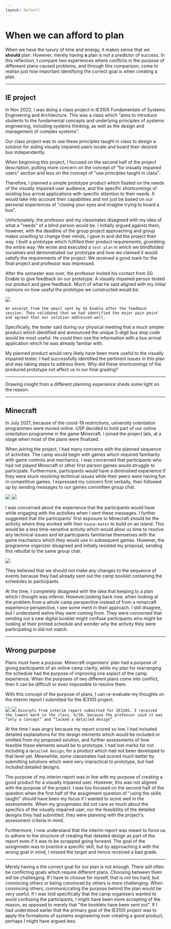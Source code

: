 ```yaml
---
layout: default
---
```


# When we can afford to plan

When we have the luxury of time and energy, it makes sense that we __should__ plan. However, merely having __a__ plan is not a predictor of success. In this reflection, I compare two experiences where conflicts in the purpose of differeent plans caused problems, and through this comparison, come to realise just how important identifying the correct goal is when creating a plan.
<!-- seems obv when saying, but more difficult in reality -->

---

## IE project

In Nov 2022, I was doing a class project in IE3105 Fundamentals of Systems Engineering and Architecture. This was a class which “aims to introduce students to the fundamental concepts and underlying principles of systems engineering, including systems thinking, as well as the design and management of complex systems”.  

Our class project was to use these principles taught in class to design a solution for aiding visually impaired users locate and board their desired bus independently.

When beginning this project, I focused on the second half of the project description, putting more concern on the concept of "for visually impaired users" section and less on the concept of "use principles taught in class".  

Therefore, I planned a simple prototype product which fixated on the needs of the visually impaired user audience, and the specific shortcomings of existing bus arrival applications with specific attention to their needs. It would take into account their capabilities and not just be based on our personal experiences of "closing your eyes and imagine trying to board a bus".

Unfortunately,  the professor and my classmates disagreed with my idea of what a "needs" of a blind person would be. I initially argued against them, however, with the deadline of the group project approaching and group mates unwilling to change their minds, I gave in and did the project their way. I built a prototype which fulfilled their product requirements, grumbling the entire way. We wrote and executed a `test plan` in which we blindfolded ourselves and demonstrated our prototype and how we claimed it would satisfy the requirements of the project. We received a good mark for the final project and professor was impressed.

After the semester was over, the professor invited his contact from SG Enable to give feedback on our prototype. A visually impaired person tested our product and gave feedback. Much of what he said aligned with my initial opinions on how useful the prototype we constructed would be.

![](/assets/img/afford_to_plan/feedback-2.png)

`An excerpt from the email sent by SG Enable after the feedback session. They validated that we had identified the major pain point and agreed that our solution addressed well.`

Specifically, the tester said during our physical meeting that a much simpler product which identified and announced the unique 5-digit bus stop code would be most useful. He could then use the information with a bus arrival application which he was already familiar with. 

My planned product would very likely have been more useful to the visually impaired tester. I had successfully identified the pertinent issues in this plan and was taking steps to address them. Why did these shortcomings of the produced prototype not affect us in our final grading?  

---  

Drawing insight from a different planning experience sheds some light on the reason.

---

## Minecraft

In July 2021, because of the covid-19 restrictions, university orientation programmes were moved online. USP decided to hold part of our online orientation programme in the game Minecraft. I joined the project late, at a stage when most of the plans were finalized.  

When joining the project, I had many concerns with the planned sequence of activities. The camp would begin with games which required familiarity with game controls and mechanics. I was concerned that participants who had not played Minecraft or other first-person games would struggle to participate. Furthermore, participants would have a diminished experience if they were stuck resolving technical issues while their peers were having fun in competitive games. I expressed my concern first verbally, then followed up by sending messages to our games committee group chat.

![](/assets/img/afford_to_plan/message1.png)
![](/assets/img/afford_to_plan/message2.png)

I was concerned about the experience that the participants would have while engaging with the activities when I sent these messages. I further suggested that the participants' first exposure to Minecraft should be the activity where they worked with their `house-mates` to build on an island. This would be a less time-sensitive activity which would allow us time to resolve any technical issues and let participants familiarise themselves with the game mechanics which they would use in subsequent games. However, the programme organizer disagreed and initially resisted my proposal, sending this rebuttal to the same group chat.  

![](/assets/img/afford_to_plan/message3.png)

They believed that we should not make any changes to the sequence of events because they had already sent out the camp booklet containing the schedules to participants. 

At the time, I completely disagreed with the idea that keeping to a plan which I thought was inferior. However,looking back now, when looking at the problem from a whole camp perspective instead of from a minecraft experience perspective, I see some merit in their approach. I still disagree, but I understand wehre they were coming from. They were concerned that sending out a new digital booklet might confuse participants who might be looking at their printed schedule and wonder why the activity they were participating in did not match.  

---

## Wrong purpose

Plans must have a purpose. Minecraft organisers' plan had a purpose of giving participants of an online camp clarity, while my plan for rearranging the schedule had the purpose of improving one aspect of the camp experience. When the purposes of two different plans come into conflict, then it can be difficult or even impossible to resolve them.

With this concept of the purpose of plans, I can re-evaluate my thoughts on the interim report I submitted for the IE3105 project.

![](/assets/img/afford_to_plan/decision.png)
![](/assets/img/afford_to_plan/needs.png)
`Excerpts from interim report submitted for IE3105. I received the lowest mark in the class, 6/10, because the professor said it was “only a concept” and “lacked a detailed design”.`

At the time I was angry because my report scored so low. I had included detailed explanations for the design elements which would be included or omitted from my proposed solution, and further assessments of how feasible these elements would be to prototype. I had lost marks for not including a `detailed design`, for a product which had not been developed to that level yet. Meanwhile, some classmates had scored much better by submitting  solutions which were very impractical to prototype, but had included detailed designs.

The purpose of my interim report was in line with my purpose of creating a good product for a visually impaired user. However, this was not aligned with the purpose of the project. I was too focused on the second half of the question when the first half of the assignment question of "using the skills taught" should have been my focus if I wanted to score well in the assessments. When my groupmates did not care as much about the specifics of the visually impaired user, nor the feasibility of the detailed designs they had submitted, they were planning with the project's assessment criteria in mind. 

Furthermore, I now understand that the interim report was meant to force us to adhere to the structure of creating that detailed design as part of the report even if it was to be scrapped going forward. The goal of the assignmetn was to practice a specific skill, but by approaching it with the wrong goal in mind, I missed the target and hence received a bad grade.  

---

Merely having a the correct goal for our plan is not enough. There will often be conflicting goals which require different plans. Choosing between them will be challenging. If I have to choose for myself, that is not too hard, but convincing others or being convinced by others is more challenging. When convincing others, communiccating the purpose behind the plan would be very useful. If I was told specifically that the camp organisers wanted to avoid confusing the participants, I might have been more accepting of the reason, as opposed to merely that "the booklets have been sent out". If I had understood earler that the primary goal of the IE3105 project was to apply the formalisms of systems engineering over creating a good product, perhaps I might have argued less.  